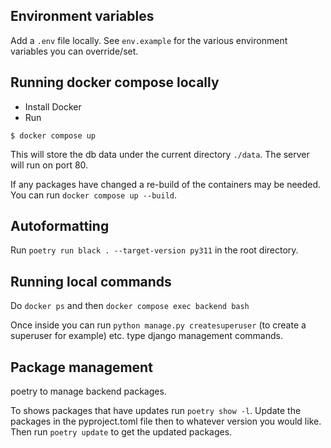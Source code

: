 ## Environment variables
Add a `.env` file locally. See `env.example` for the various environment variables you can override/set.

## Running docker compose locally
 * Install Docker
 * Run
```
$ docker compose up
```

This will store the db data under the current directory `./data`.
The server will run on port 80.

If any packages have changed a re-build of the containers may be needed. You can run `docker compose up --build`.


## Autoformatting
Run `poetry run black . --target-version py311` in the root directory.

## Running local commands
Do `docker ps` and then `docker compose exec backend bash`

Once inside you can run `python manage.py createsuperuser` (to create a superuser for example) etc. type django management commands.


## Package management
poetry to manage backend packages.

To shows packages that have updates run `poetry show -l`. Update the packages in the pyproject.toml file then to whatever version you would like. Then run `poetry update` to get the updated packages.

